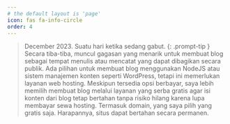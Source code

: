 ```yaml
---
# the default layout is 'page'
icon: fas fa-info-circle
order: 4
---
```


> December 2023. Suatu hari ketika sedang gabut.
{: .prompt-tip }
Secara tiba-tiba, muncul gagasan yang menarik untuk membuat blog sebagai tempat menulis atau mencatat yang dapat dibagikan secara publik. Ada pilihan untuk membuat blog menggunakan NodeJS atau sistem manajemen konten seperti WordPress, tetapi ini memerlukan layanan web hosting. Meskipun tersedia opsi berbayar, saya lebih memilih membuat blog melalui layanan yang serba gratis agar isi konten dari blog tetap bertahan tanpa risiko hilang karena lupa membayar sewa hosting. Termasuk domain, yang saya pilih yang gratis saja. Harapannya, situs dapat bertahan secara permanen.
